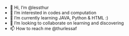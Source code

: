 - 👋 Hi, I’m @lessthur
- 👀 I’m interested in codes and computation
- 🌱 I’m currently learning JAVA, Python & HTML :)
- 💞️ I’m looking to collaborate on learning and discovering 
- 📫 How to reach me @thurlessaf

<!---
lessthur/lessthur is a ✨ special ✨ repository because its `README.md` (this file) appears on your GitHub profile.
You can click the Preview link to take a look at your changes.
--->
